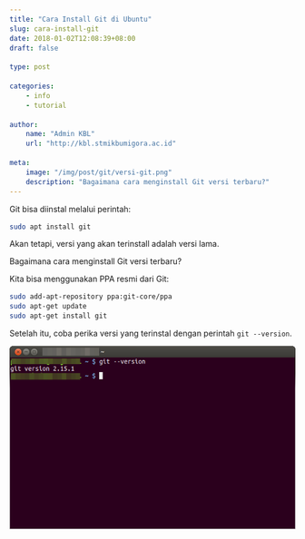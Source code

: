 ```yaml
---
title: "Cara Install Git di Ubuntu"
slug: cara-install-git
date: 2018-01-02T12:08:39+08:00
draft: false

type: post

categories: 
    - info
    - tutorial

author:
    name: "Admin KBL"
    url: "http://kbl.stmikbumigora.ac.id"

meta:
    image: "/img/post/git/versi-git.png"
    description: "Bagaimana cara menginstall Git versi terbaru?"
---
```


Git bisa diinstal melalui perintah:

```bash
sudo apt install git
```

Akan tetapi, versi yang akan terinstall adalah versi lama.

Bagaimana cara menginstall Git versi terbaru?

Kita bisa menggunakan PPA resmi dari Git:

```bash
sudo add-apt-repository ppa:git-core/ppa
sudo apt-get update
sudo apt-get install git
```

Setelah itu, coba perika versi yang terinstal dengan perintah
`git --version`.

![Versi Git](/img/post/git/versi-git.png)

<!-- Tulis Artikel di sini -->